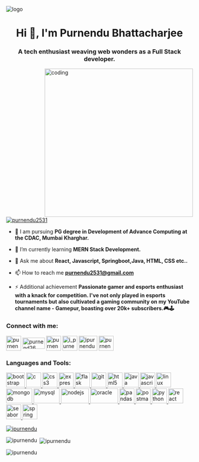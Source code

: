 ![logo](https://media.licdn.com/dms/image/D4D16AQEnnwd3xOpGkA/profile-displaybackgroundimage-shrink_350_1400/0/1694699646453?e=1709164800&v=beta&t=AtVOEwLMUoAawwNDRE5Gt1AqSRGgh8JnK-R-W-afzBY)

<h1 align="center">Hi 👋, I'm Purnendu Bhattacharjee</h1>
<h3 align="center">A tech enthusiast weaving web wonders as a Full Stack developer.</h3>

<img align="right" alt="coding" width="400" src="https://media.licdn.com/dms/image/D4D22AQEinzDK5tn-Mg/feedshare-shrink_800/0/1703833778396?e=1706745600&v=beta&t=X_sX78qp6Mg5-M_KgFgTkqlqnQGd2YV1W4VW37ZBFNM"/>
<p align="left"> <a href="https://twitter.com/purnendu2531" target="blank"><img src="https://img.shields.io/twitter/follow/purnendu2531?logo=twitter&style=for-the-badge" alt="purnendu2531" /></a> </p>

- 🔭 I am pursuing **PG degree in Development of Advance Computing at the CDAC, Mumbai Kharghar.**

- 🌱 I’m currently learning **MERN Stack Development.**

- 💬 Ask me about **React, Javascript, Springboot,Java, HTML, CSS etc..**

- 📫 How to reach me **purnendu2531@gmail.com**

- ⚡ Additional achievement **Passionate gamer and esports enthusiast with a knack for competition. I've not only played in esports tournaments but also cultivated a gaming community on my YouTube channel name - Gamepur, boasting over 20k+ subscribers.🎮🕹️**

<h3 align="left">Connect with me:</h3>
<p align="left">
<a href="https://twitter.com/purnendu2531" target="blank"><img align="center" src="https://seeklogo.com/images/T/twitter-icon-circle-blue-logo-94339974C6-seeklogo.com.png" alt="purnendu2531" height="40" width="40" /></a>
<a href="https://kaggle.com/purnend26" target="blank"><img align="center" src="https://seeklogo.com/images/K/kaggle-logo-83322F52DE-seeklogo.com.png" alt="purnend26" height="30" width="60" /></a>
<a href="https://fb.com/purnendu.bhattacharjee.96155" target="blank"><img align="center" src="https://seeklogo.com/images/F/facebook-logo-966BBFBC34-seeklogo.com.png" alt="purnendu.bhattacharjee.96155" height="40" width="40" /></a>
<a href="https://instagram.com/i_purnendu" target="blank"><img align="center" src="https://seeklogo.com/images/I/instagram-new-2016-logo-D9D42A0AD4-seeklogo.com.png" alt="i_purnendu" height="40" width="40" /></a>
<a href="https://www.youtube.com/c/ipurnendu" target="blank"><img align="center" src="https://seeklogo.com/images/Y/youtube-2017-icon-logo-D1FE045118-seeklogo.com.png" alt="ipurnendu" height="40" width="50" /></a>
<a href="https://www.hackerrank.com/purnendub27" target="blank"><img align="center" src="https://seeklogo.com/images/H/hackerrank-logo-179D7D2812-seeklogo.com.png" alt="purnendub27" height="40" width="40" /></a>
</p>

<h3 align="left">Languages and Tools:</h3>
<p align="left"> <a href="https://getbootstrap.com" target="_blank" rel="noreferrer"> <img src="https://seeklogo.com/images/B/bootstrap-5-logo-85A1F11F4F-seeklogo.com.png" alt="bootstrap" width="50" height="40"/> </a> <a href="https://www.cprogramming.com/" target="_blank" rel="noreferrer"> <img src="https://seeklogo.com/images/C/c-language-logo-CE0F92E683-seeklogo.com.png" alt="c" width="40" height="40"/> </a> <a href="https://www.w3schools.com/css/" target="_blank" rel="noreferrer"> <img src="https://seeklogo.com/images/C/css-3-logo-023C1A7171-seeklogo.com.png" alt="css3" width="40" height="40"/> </a> <a href="https://expressjs.com" target="_blank" rel="noreferrer"> <img src="https://seeklogo.com/images/N/nodejs-logo-FBE122E377-seeklogo.com.png" alt="express" width="40" height="40"/> </a> <a href="https://flask.palletsprojects.com/" target="_blank" rel="noreferrer"> <img src="https://www.vectorlogo.zone/logos/pocoo_flask/pocoo_flask-icon.svg" alt="flask" width="40" height="40"/> </a> <a href="https://git-scm.com/" target="_blank" rel="noreferrer"> <img src="https://www.vectorlogo.zone/logos/git-scm/git-scm-icon.svg" alt="git" width="40" height="40"/> </a> <a href="https://www.w3.org/html/" target="_blank" rel="noreferrer"> <img src="https://seeklogo.com/images/H/html5-without-wordmark-color-logo-14D252D878-seeklogo.com.png" alt="html5" width="40" height="40"/> </a> <a href="https://www.java.com" target="_blank" rel="noreferrer"> <img src="https://seeklogo.com/images/J/java-logo-7F8B35BAB3-seeklogo.com.png" alt="java" width="40" height="40"/> </a> <a href="https://developer.mozilla.org/en-US/docs/Web/JavaScript" target="_blank" rel="noreferrer"> <img src="https://seeklogo.com/images/J/javascript-js-logo-2949701702-seeklogo.com.png" alt="javascript" width="40" height="40"/> </a> <a href="https://www.linux.org/" target="_blank" rel="noreferrer"> <img src="https://seeklogo.com/images/L/Linux_Tux-logo-DA252F3C21-seeklogo.com.png" alt="linux" width="40" height="40"/> </a> <a href="https://www.mongodb.com/" target="_blank" rel="noreferrer"> <img src="https://seeklogo.com/images/M/mongodb-logo-4A71340576-seeklogo.com.png" alt="mongodb" width="70" height="40"/> </a> <a href="https://www.mysql.com/" target="_blank" rel="noreferrer"> <img src="https://seeklogo.com/images/M/MySQL-logo-F6FF285A58-seeklogo.com.png" alt="mysql" width="70" height="40"/> </a> <a href="https://nodejs.org" target="_blank" rel="noreferrer"> <img src="https://seeklogo.com/images/E/express-js-logo-FA36FF1D3F-seeklogo.com.png" alt="nodejs" width="75" height="40"/> </a> <a href="https://www.oracle.com/" target="_blank" rel="noreferrer"> <img src="https://seeklogo.com/images/O/Oracle-logo-430F2F9F33-seeklogo.com.png" alt="oracle" width="75" height="40"/> </a> <a href="https://pandas.pydata.org/" target="_blank" rel="noreferrer"> <img src="https://seeklogo.com/images/P/pandas-icon-logo-BE10401BF1-seeklogo.com.png" alt="pandas" width="40" height="40"/> </a> <a href="https://postman.com" target="_blank" rel="noreferrer"> <img src="https://www.vectorlogo.zone/logos/getpostman/getpostman-icon.svg" alt="postman" width="40" height="40"/> </a> <a href="https://www.python.org" target="_blank" rel="noreferrer"> <img src="https://seeklogo.com/images/P/python-logo-A32636CAA3-seeklogo.com.png" alt="python" width="40" height="40"/> </a> <a href="https://reactjs.org/" target="_blank" rel="noreferrer"> <img src="https://seeklogo.com/images/R/react-logo-7B3CE81517-seeklogo.com.png" alt="react" width="40" height="40"/> </a> <a href="https://seaborn.pydata.org/" target="_blank" rel="noreferrer"> <img src="https://seaborn.pydata.org/_images/logo-mark-lightbg.svg" alt="seaborn" width="40" height="40"/> </a> <a href="https://spring.io/" target="_blank" rel="noreferrer"> <img src="https://www.vectorlogo.zone/logos/springio/springio-icon.svg" alt="spring" width="40" height="40"/> </a> </p>

<p align="left"> <a href="https://github.com/ryo-ma/github-profile-trophy"><img src="https://github-profile-trophy.vercel.app/?username=ipurnendu" alt="ipurnendu" /></a> </p>
<p><img align="left" src="https://github-readme-stats.vercel.app/api/top-langs?username=ipurnendu&show_icons=true&locale=en&layout=compact" alt="ipurnendu" /></p>

<p>&nbsp;<img align="center" src="https://github-readme-stats.vercel.app/api?username=ipurnendu&show_icons=true&locale=en" alt="ipurnendu" /></p>

<p><img align="center" src="https://github-readme-streak-stats.herokuapp.com/?user=ipurnendu&" alt="ipurnendu" /></p>
